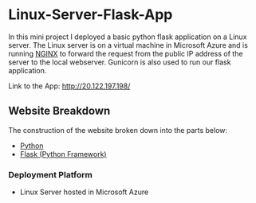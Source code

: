 # Linux-Server-Flask-App
In this mini project I deployed a basic python flask application on a Linux server. The Linux server is on a  virtual machine in Microsoft Azure and is running [NGINX](https://www.nginx.com/resources/wiki/start/topics/tutorials/install/) to forward the request from the public IP address of the server to the local webserver. Gunicorn is also used to run our flask application.

Link to the App: http://20.122.197.198/

## Website Breakdown

The construction of the website broken down into the parts below:

- [Python](https://www.python.org/) 
- [Flask (Python Framework)](https://flask.palletsprojects.com/en/1.1.x/)



### Deployment Platform

- Linux Server hosted in Microsoft Azure
